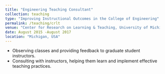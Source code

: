 ```yaml
---
title: "Engineering Teaching Consultant"
collection: teaching
type: "Improving Instructional Outcomes in the College of Engineering"
permalink: /teaching/crlt
venue: "Center for Research on Learning & Teaching, University of Michigan Ann Arbor"
date: August 2015 -August 2017
location: "Michigan, USA"
---
```

* Observing classes and providing feedback to graduate student instructors. 
* Consulting with instructors, helping them learn and implement effective teaching practices.
